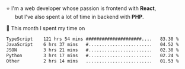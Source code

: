 ⭐ I'm a web developer whose passion is frontend with <b>React</b>,<br/>
&nbsp; &nbsp; &nbsp; but I've also spent a lot of time in backend with <b>PHP</b>.

📅 This month I spent my time on

<!--START_SECTION:waka-->

```txt
TypeScript    121 hrs 54 mins #####################....   83.30 %
JavaScript    6 hrs 37 mins   #........................   04.52 %
JSON          3 hrs 21 mins   #........................   02.30 %
Python        3 hrs 17 mins   #........................   02.24 %
Other         2 hrs 14 mins   .........................   01.53 %
```

<!--END_SECTION:waka-->
